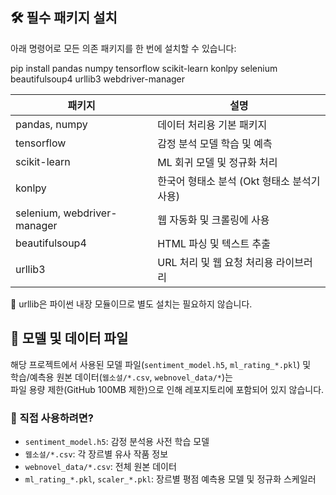## 🛠️ 필수 패키지 설치

아래 명령어로 모든 의존 패키지를 한 번에 설치할 수 있습니다: <br>

pip install pandas numpy tensorflow scikit-learn konlpy selenium beautifulsoup4 urllib3 webdriver-manager

|패키지 | 설명|
|------|---|
pandas, numpy | 데이터 처리용 기본 패키지
tensorflow | 감정 분석 모델 학습 및 예측
scikit-learn | ML 회귀 모델 및 정규화 처리
konlpy | 한국어 형태소 분석 (Okt 형태소 분석기 사용)
selenium, webdriver-manager | 웹 자동화 및 크롤링에 사용
beautifulsoup4 | HTML 파싱 및 텍스트 추출
urllib3 | URL 처리 및 웹 요청 처리용 라이브러리

🔎 urllib은 파이썬 내장 모듈이므로 별도 설치는 필요하지 않습니다.


## 📁 모델 및 데이터 파일

해당 프로젝트에서 사용된 모델 파일(`sentiment_model.h5`, `ml_rating_*.pkl`) 및  
학습/예측용 원본 데이터(`웹소설/*.csv`, `webnovel_data/*`)는  
파일 용량 제한(GitHub 100MB 제한)으로 인해 레포지토리에 포함되어 있지 않습니다.

### 🧠 직접 사용하려면?
- `sentiment_model.h5`: 감정 분석용 사전 학습 모델
- `웹소설/*.csv`: 각 장르별 유사 작품 정보
- `webnovel_data/*.csv`: 전체 원본 데이터
- `ml_rating_*.pkl`, `scaler_*.pkl`: 장르별 평점 예측용 모델 및 정규화 스케일러

